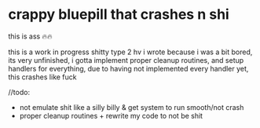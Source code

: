 # crappy bluepill that crashes n shi

this is ass 🔥🔥

this is a work in progress shitty type 2 hv i wrote because i was a bit bored,
its very unfinished, i gotta implement proper cleanup routines, and setup
handlers for everything, due to having not implemented every handler yet, 
this crashes like fuck

//todo:
- not emulate shit like a silly billy & get system to run smooth/not crash
- proper cleanup routines + rewrite my code to not be shit

